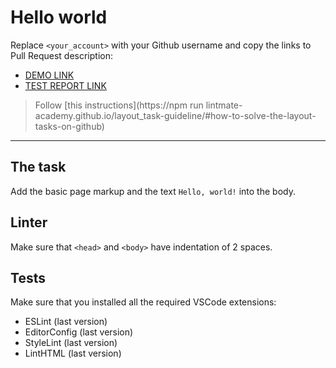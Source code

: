 # Hello world

Replace `<your_account>` with your Github username and copy the links to Pull Request description:
- [DEMO LINK](https://Shax204.github.io/layout_hello-world/)
- [TEST REPORT LINK](https://Shax204.github.io/layout_hello-world/report/html_report/)

> Follow [this instructions](https://npm run lintmate-academy.github.io/layout_task-guideline/#how-to-solve-the-layout-tasks-on-github)
___

## The task

Add the basic page markup and the text `Hello, world!` into the body.

## Linter

Make sure that `<head>` and `<body>` have indentation of 2 spaces.

## Tests

Make sure that you installed all the required VSCode extensions:

- ESLint (last version)
- EditorConfig (last version)
- StyleLint (last version)
- LintHTML (last version)
